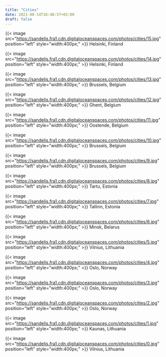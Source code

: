 ```yaml
---
title: "Cities"
date: 2021-08-14T16:48:57+03:00
draft: false
---
```


{{< image src="https://sandelis.fra1.cdn.digitaloceanspaces.com/photos/cities/15.jpg" position="left" style="width:400px;" >}}
Helsinki, Finland

{{< image src="https://sandelis.fra1.cdn.digitaloceanspaces.com/photos/cities/14.jpg" position="left" style="width:400px;" >}}
Helsinki, Finland

{{< image src="https://sandelis.fra1.cdn.digitaloceanspaces.com/photos/cities/13.jpg" position="left" style="width:400px;" >}}
Brussels, Belgium

{{< image src="https://sandelis.fra1.cdn.digitaloceanspaces.com/photos/cities/12.jpg" position="left" style="width:400px;" >}}
Ghent, Belgium

{{< image src="https://sandelis.fra1.cdn.digitaloceanspaces.com/photos/cities/11.jpg" position="left" style="width:400px;" >}}
Oostende, Belgium

{{< image src="https://sandelis.fra1.cdn.digitaloceanspaces.com/photos/cities/10.jpg" position="left" style="width:400px;" >}}
Brussels, Belgium

{{< image src="https://sandelis.fra1.cdn.digitaloceanspaces.com/photos/cities/9.jpg" position="left" style="width:400px;" >}}
Brussels, Belgium

{{< image src="https://sandelis.fra1.cdn.digitaloceanspaces.com/photos/cities/8.jpg" position="left" style="width:400px;" >}}
Tartu, Estonia

{{< image src="https://sandelis.fra1.cdn.digitaloceanspaces.com/photos/cities/7.jpg" position="left" style="width:400px;" >}}
Tallinn, Estonia

{{< image src="https://sandelis.fra1.cdn.digitaloceanspaces.com/photos/cities/6.jpg" position="left" style="width:400px;" >}}
Minsk, Belarus

{{< image src="https://sandelis.fra1.cdn.digitaloceanspaces.com/photos/cities/5.jpg" position="left" style="width:400px;" >}}
Vilnius, Lithuania

{{< image src="https://sandelis.fra1.cdn.digitaloceanspaces.com/photos/cities/4.jpg" position="left" style="width:400px;" >}}
Oslo, Norway

{{< image src="https://sandelis.fra1.cdn.digitaloceanspaces.com/photos/cities/3.jpg" position="left" style="width:400px;" >}}
Oslo, Norway

{{< image src="https://sandelis.fra1.cdn.digitaloceanspaces.com/photos/cities/2.jpg" position="left" style="width:400px;" >}}
Oslo, Norway

{{< image src="https://sandelis.fra1.cdn.digitaloceanspaces.com/photos/cities/1.jpg" position="left" style="width:400px;" >}}
Kaunas, Lithuania

{{< image src="https://sandelis.fra1.cdn.digitaloceanspaces.com/photos/cities/0.jpg" position="left" style="width:400px;" >}}
Vilnius, Lithuania